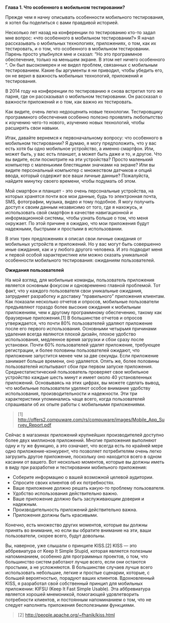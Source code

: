 **Глава 1. Что особенного в мобильном тестировании?**

Прежде чем я начну описывать особенности мобильного тестирования, я хотел бы поделиться с вами правдивой историей.

Несколько лет назад на конференции по тестированию кто-то задал мне вопрос: «что особенного в мобильном тестировании?»
Я начал рассказывать о мобильных технологиях, приложениях, о том, как их тестировать, и о том, что особенного в мобильном 
тестировании. Парень просто улыбнулся мне и сказал: “Но это программное обеспечение, только на меньшем экране. В этом нет 
ничего особенного ”. Он был высокомерен и не видел проблем, связанных с мобильным тестированием. Какие бы аргументы я ни 
приводил, чтобы убедить его, он не верил в важность мобильных технологий, приложений и тестирования.

В 2014 году на конференции по тестированию я снова встретил того же парня, где он рассказывал о мобильном тестировании. 
Он рассказал о важности приложений и о том, как важно их тестировать.

Как видите, очень легко недооценить новые технологии. Тестировщику программного обеспечения особенно полезно проявлять 
любопытство к изучению чего-то нового, изучению новых технологий, чтобы расширять свои навыки.

Итак, давайте вернемся к первоначальному вопросу: что особенного в мобильном тестировании? Я думаю, я могу предположить, 
что у вас есть хотя бы одно мобильное устройство, а именно смартфон. Или, может быть, у вас есть планшет, а может быть 
даже и то, и другое. Что вы видите, если посмотрите на эти устройства? Просто маленький компьютер с маленькими блестящими 
значками на экране? Или вы видите персональный компьютер с множеством датчиков и опций ввода, который содержит все ваши 
личные данные? Пожалуйста, найдите минутку своего времени, чтобы подумать об этом.

Мой смартфон и планшет - это очень персональные устройства, на которых хранятся почти все мои данные, будь то электронная 
почта, SMS, фотографии, музыка, видео и тому подобное. Я могу получить доступ к своим данным независимо от того, где я 
нахожусь, и использовать свой смартфон в качестве навигационной и информационной системы, чтобы узнать больше о том, что 
меня окружает. По этой причине я ожидаю, что мои приложения будут надежными, быстрыми и простыми в использовании.

В этих трех предложениях я описал свои личные ожидания от мобильных устройств и приложений. Но у вас могут быть совершенно 
иные ожидания, как и у любого другого человека. И это подводит меня к первой особой характеристике или можно сказать уникальной
особенности мобильного тестирования: ожиданиям пользователей.

**Ожидания пользователей**

На мой взгляд, для мобильные команды, пользователь приложения является основным фокусом и одновременно главной проблемой. 
Тот факт, что у каждого пользователя свои уникальные ожидания, затрудняет разработку и доставку “правильного” приложения 
клиентам. Как показали несколько отчетов и опросов, мобильные пользователи предъявляют гораздо более высокие ожидания к 
мобильным приложениям, чем к другому программному обеспечению, такому как браузерные приложения.[1] В большинстве отчетов 
и опросов утверждается, что почти 80% пользователей удаляют приложение после его первого использования. Основными четырьмя 
причинами удаления всегда являются плохой дизайн, плохое удобство использования, медленное время загрузки и сбои сразу после 
установки. Почти 60% пользователей удалят приложение, требующее регистрации, и более половины пользователей ожидают, что 
приложение запустится менее чем за две секунды. Если приложение занимает больше времени, оно удаляется. Опять же, более 
половины пользователей испытывают сбои при первом запуске приложения. Среднестатистический пользователь проверяет свое 
мобильное устройство каждые шесть минут и имеет около 40 установленных приложений. Основываясь на этих цифрах, вы можете
сделать вывод, что мобильные пользователи уделяют особое внимание удобству использования, производительности и надежности. 
Эти три характеристики упоминались чаще всего, когда пользователей спрашивали об их опыте работы с
мобильными приложениями.

> [1] http://offers2.compuware.com/rs/compuware/images/Mobile_App_Survey_Report.pdf

Сейчас в магазинах приложений крупнейших производителей доступно более двух миллионов приложений. Многие приложения выполняют 
одну и ту же функцию, а это означает, что всегда есть по крайней мере одно приложение-конкурент, что позволяет потребителям 
очень легко загрузить другое приложение, поскольку оно находится всего в одном касании от вашего. Вот несколько 
моментов, которые вы должны иметь в виду при разработке и тестировании мобильного приложения:
- Соберите информацию о вашей возможной целевой аудитории.
- Спросите своих клиентов об их потребностях.
- Ваше приложение должно решать какую-то проблему пользователя.
- Удобство использования действительно важно.
- Ваше приложение должно быть заслуживающим доверия и надежным.
- Производительность приложений действительно важна.
- Приложения должны быть красивыми.

Конечно, есть множество других моментов, которые вы должны принять во внимание, но если вы обратите внимание на эти, ваши 
пользователи, скорее всего, будут довольны.

Вы, наверное, уже слышали о принципе KISS.[2] KISS — это аббревиатура от Keep It Simple Stupid, которая является полезным 
напоминанием, особенно для программных проектов, о том, что большинство систем работают лучше всего, если они остаются простыми, 
а не усложняются. В большинстве случаев лучше всего использовать небольшие, легкие и простые сценарии, которые, с большей 
вероятностью, порадуют ваших клиентов. Вдохновленный KISS, я разработал свой собственный принцип для мобильных приложении: 
KIFSU (Keep It Fast Simple Usable). Эта аббревиатура является хорошей мнемоникой, помогающей удовлетворить потребности 
клиентов, и постоянным напоминанием о том, что не следует наполнять приложения бесполезными функциями.
> [2] http://people.apache.org/~fhanik/kiss.html